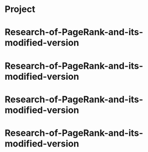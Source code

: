 # Project
# Research-of-PageRank-and-its-modified-version
# Research-of-PageRank-and-its-modified-version
# Research-of-PageRank-and-its-modified-version
# Research-of-PageRank-and-its-modified-version
